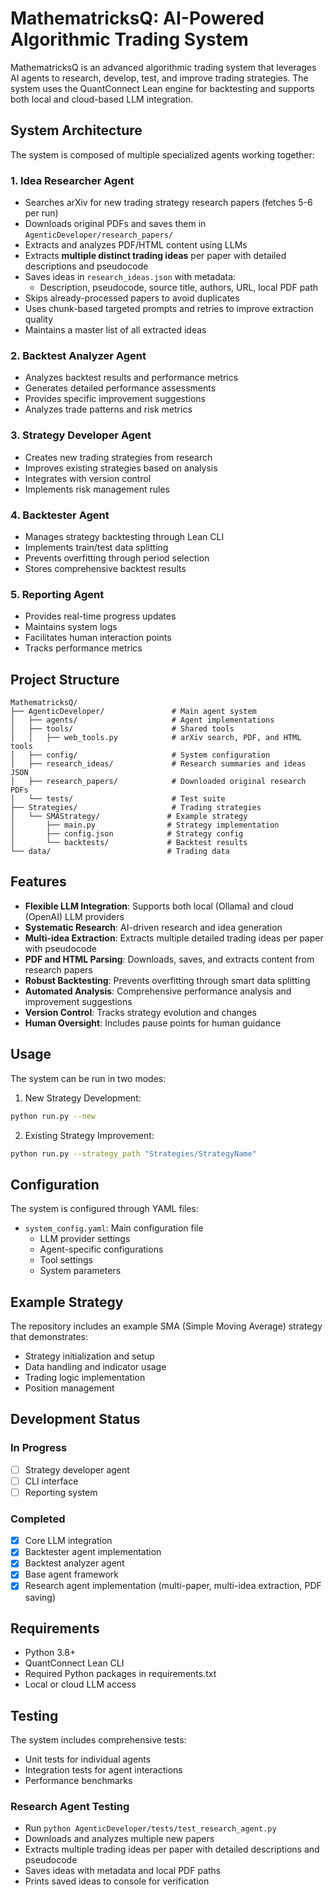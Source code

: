 # MathematricksQ: AI-Powered Algorithmic Trading System

MathematricksQ is an advanced algorithmic trading system that leverages AI agents to research, develop, test, and improve trading strategies. The system uses the QuantConnect Lean engine for backtesting and supports both local and cloud-based LLM integration.

## System Architecture

The system is composed of multiple specialized agents working together:

### 1. Idea Researcher Agent
- Searches arXiv for new trading strategy research papers (fetches 5-6 per run)
- Downloads original PDFs and saves them in `AgenticDeveloper/research_papers/`
- Extracts and analyzes PDF/HTML content using LLMs
- Extracts **multiple distinct trading ideas** per paper with detailed descriptions and pseudocode
- Saves ideas in `research_ideas.json` with metadata:
  - Description, pseudocode, source title, authors, URL, local PDF path
- Skips already-processed papers to avoid duplicates
- Uses chunk-based targeted prompts and retries to improve extraction quality
- Maintains a master list of all extracted ideas

### 2. Backtest Analyzer Agent
- Analyzes backtest results and performance metrics
- Generates detailed performance assessments
- Provides specific improvement suggestions
- Analyzes trade patterns and risk metrics

### 3. Strategy Developer Agent
- Creates new trading strategies from research
- Improves existing strategies based on analysis
- Integrates with version control
- Implements risk management rules

### 4. Backtester Agent
- Manages strategy backtesting through Lean CLI
- Implements train/test data splitting
- Prevents overfitting through period selection
- Stores comprehensive backtest results

### 5. Reporting Agent
- Provides real-time progress updates
- Maintains system logs
- Facilitates human interaction points
- Tracks performance metrics

## Project Structure

```
MathematricksQ/
├── AgenticDeveloper/               # Main agent system
│   ├── agents/                     # Agent implementations
│   ├── tools/                      # Shared tools
│   │   ├── web_tools.py            # arXiv search, PDF, and HTML tools
│   ├── config/                     # System configuration
│   ├── research_ideas/             # Research summaries and ideas JSON
│   ├── research_papers/            # Downloaded original research PDFs
│   └── tests/                      # Test suite
├── Strategies/                     # Trading strategies
│   └── SMAStrategy/               # Example strategy
│       ├── main.py                # Strategy implementation
│       ├── config.json            # Strategy config
│       └── backtests/             # Backtest results
└── data/                          # Trading data
```

## Features

- **Flexible LLM Integration**: Supports both local (Ollama) and cloud (OpenAI) LLM providers
- **Systematic Research**: AI-driven research and idea generation
- **Multi-idea Extraction**: Extracts multiple detailed trading ideas per paper with pseudocode
- **PDF and HTML Parsing**: Downloads, saves, and extracts content from research papers
- **Robust Backtesting**: Prevents overfitting through smart data splitting
- **Automated Analysis**: Comprehensive performance analysis and improvement suggestions
- **Version Control**: Tracks strategy evolution and changes
- **Human Oversight**: Includes pause points for human guidance

## Usage

The system can be run in two modes:

1. New Strategy Development:
```bash
python run.py --new
```

2. Existing Strategy Improvement:
```bash
python run.py --strategy_path "Strategies/StrategyName"
```

## Configuration

The system is configured through YAML files:

- `system_config.yaml`: Main configuration file
  - LLM provider settings
  - Agent-specific configurations
  - Tool settings
  - System parameters

## Example Strategy

The repository includes an example SMA (Simple Moving Average) strategy that demonstrates:
- Strategy initialization and setup
- Data handling and indicator usage
- Trading logic implementation
- Position management

## Development Status

### In Progress
- [ ] Strategy developer agent
- [ ] CLI interface
- [ ] Reporting system

### Completed
- [x] Core LLM integration
- [x] Backtester agent implementation
- [x] Backtest analyzer agent
- [x] Base agent framework
- [x] Research agent implementation (multi-paper, multi-idea extraction, PDF saving)

## Requirements

- Python 3.8+
- QuantConnect Lean CLI
- Required Python packages in requirements.txt
- Local or cloud LLM access

## Testing

The system includes comprehensive tests:
- Unit tests for individual agents
- Integration tests for agent interactions
- Performance benchmarks

### Research Agent Testing
- Run `python AgenticDeveloper/tests/test_research_agent.py`
- Downloads and analyzes multiple new papers
- Extracts multiple trading ideas per paper with detailed descriptions and pseudocode
- Saves ideas with metadata and local PDF paths
- Prints saved ideas to console for verification